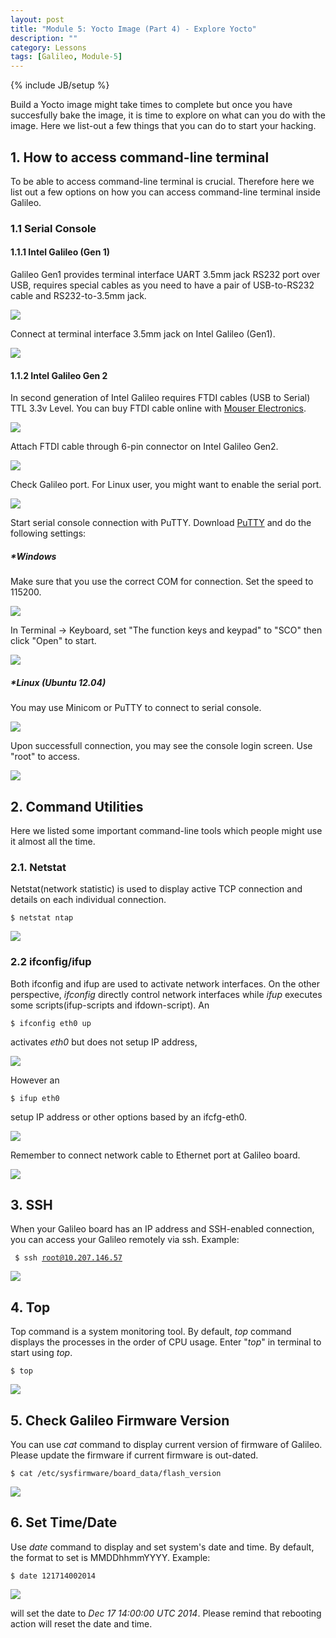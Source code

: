 ```yaml
---
layout: post
title: "Module 5: Yocto Image (Part 4) - Explore Yocto"
description: ""
category: Lessons
tags: [Galileo, Module-5]
---
```

{% include JB/setup %}

Build a Yocto image might take times to complete but once you have succesfully bake the image, it is time to explore on what can you do with the image. Here we list-out a few things that you can do to start your hacking. 

## 1. How to access command-line terminal

To be able to access command-line terminal is crucial. Therefore here we list out a few options on how you can access command-line terminal inside Galileo. 

### 1.1 Serial Console

#### 1.1.1 Intel Galileo (Gen 1)

Galileo Gen1 provides terminal interface UART 3.5mm jack RS232 port over USB, requires special cables as you need to have a pair of USB-to-RS232 cable and RS232-to-3.5mm jack.

![](/img/3.5mm-rs232-usb.png) 

Connect at terminal interface 3.5mm jack on Intel Galileo (Gen1).

![](/img/connect-uart-2.png)

#### 1.1.2 Intel Galileo Gen 2

In second generation of Intel Galileo requires FTDI cables (USB to Serial) TTL 3.3v Level. You can buy FTDI cable online with [Mouser Electronics](http://my.mouser.com/ProductDetail/FTDI/TTL-232R-3V3/?qs=Xb8IjHhkxj627GFcejHp0Q==).

![](/img/ftdi-cable.png)

Attach FTDI cable through 6-pin connector on Intel Galileo Gen2. 

![](/img/connect-ftdi.png)

Check Galileo port. For Linux user, you might want to enable the serial port. 

![](/img/galileo-serial-port-2.png)

Start serial console connection with PuTTY. Download [PuTTY](http://the.earth.li/~sgtatham/putty/latest/x86/putty.exe) and do the following settings:

##### *Windows

Make sure that you use the correct COM for connection. Set the speed to 115200. 

![](/img/putty-setting.png)

In Terminal -> Keyboard, set "The function keys and keypad" to "SCO" then click "Open" to start. 

![](/img/putty-setting-2.png)

##### *Linux (Ubuntu 12.04)

You may use Minicom or PuTTY to connect to serial console. 

![](/img/minicom.png)

Upon successfull connection, you may see the console login screen. Use "root" to access. 

![](/img/root.png)

## 2. Command Utilities

Here we listed some important command-line tools which people might use it almost all the time. 

### 2.1. Netstat

Netstat(network statistic) is used to display active TCP connection and details on each individual connection.

<code>$ netstat ntap </code>

![](/img/netstat.png) 

### 2.2 ifconfig/ifup

Both ifconfig and ifup are used to activate network interfaces. On the other perspective, *ifconfig* directly control network interfaces while *ifup* executes some scripts(ifup-scripts and ifdown-script). An 

<code>$ ifconfig eth0 up </code>

activates *eth0* but does not setup IP address, 

![](/img/ifconfig.png)

However an 

<code>$ ifup eth0 </code>

setup IP address or other options based by an ifcfg-eth0. 

![](/img/ifup.png)

Remember to connect network cable to Ethernet port at Galileo board. 

![](/img/connect-rj45.png)

## 3. SSH

When your Galileo board has an IP address and SSH-enabled connection, you can access your Galileo remotely via ssh. Example:

<code> $ ssh root@10.207.146.57</code>

![](/img/ssh-4.png)

## 4. Top

Top command is a system monitoring tool. By default, *top* command displays the processes in the order of CPU usage. Enter "*top*" in terminal to start using *top*.

<code>$ top</code>

![](/img/top.png)

## 5. Check Galileo Firmware Version

You can use *cat* command to display current version of firmware of Galileo. Please update the firmware if current firmware is out-dated. 

<code>$ cat /etc/sysfirmware/board_data/flash_version</code>

![](/img/cat.png)

## 6. Set Time/Date

Use *date* command to display and set system's date and time. By default, the format to set is MMDDhhmmYYYY. Example:

<code>$ date 121714002014 </code>

![](/img/set-date-time.png)

will set the date to *Dec 17 14:00:00 UTC 2014*. Please remind that rebooting action will reset the date and time. 